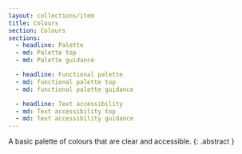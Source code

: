 ```yaml
---
layout: collections/item
title: Colours
section: Colours
sections:
  - headline: Palette
  - md: Palette top
  - md: Palette guidance

  - headline: Functional palette
  - md: functional palette top
  - md: functional palette guidance

  - headline: Text accessibility
  - md: Text accessibility top
  - md: Text accessibility guidance
---
```


A basic palette of colours that are clear and accessible.
{: .abstract }

